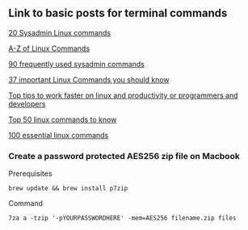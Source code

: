 ## Link to basic posts for terminal commands 

[20 Sysadmin Linux commands](https://opensource.com/article/17/7/20-sysadmin-commands)

[A-Z of Linux Commands](https://ss64.com/bash/)

[90 frequently used sysadmin commands](https://haydenjames.io/90-linux-commands-frequently-used-by-linux-sysadmins/)

[37 important Linux Commands you should know](https://www.howtogeek.com/412055/37-important-linux-commands-you-should-know/)

[Top tips to work faster on linux and productivity or programmers and developers](https://medium.com/javarevisited/top-10-unix-and-linux-productivity-tips-for-programmers-and-developers-c748129cf3e8)

[Top 50 linux commands to know](https://www.journaldev.com/34067/linux-commands)

[100 essential linux commands](https://linuxhint.com/100_essential_linux_commands/)

### Create a password protected AES256 zip file on Macbook
Prerequisites
```
brew update && brew install p7zip
```
Command
```
7za a -tzip '-pYOURPASSWORDHERE' -mem=AES256 filename.zip files
```
